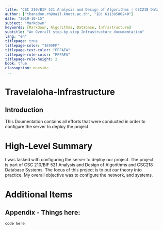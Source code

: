 ```yaml
---
title: "CSC 210/BIF 521 Analysis and Design of Algorithms | CSC218 Database Systems Project Infrastructure"
author: ["thanadon.rh@mail.kmutt.ac.th", "ID: 61130500240"]
date: "2019-10-15"
subject: "Markdown"
keywords: [Markdown, Algorithms, Database, Infrastructure]
subtitle: "An Overall step-by-step Infrastructure documentation"
lang: "en"
titlepage: true
titlepage-color: "1E90FF"
titlepage-text-color: "FFFAFA"
titlepage-rule-color: "FFFAFA"
titlepage-rule-height: 2
book: true
classoption: oneside
...
```

# Travelaloha-Infrastructure

## Introduction

This Doumentation contains all efforts that were conducted in order to configure the server to deploy the project.

# High-Level Summary

I was tasked with configuring the server to deploy our project.
The project is part of CSC 210/BIF 521 Analysis and Design of Algorithms and CSC218 Database Systems.
The focus of this project is to put our theory into practice.
My overall objective was to configure the network, and systems.

# Additional Items

## Appendix - Things here:

```
code here
```